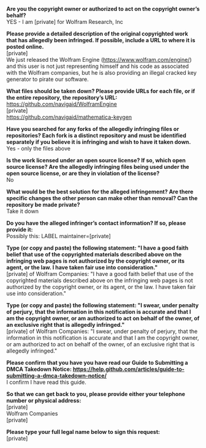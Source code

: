 **Are you the copyright owner or authorized to act on the copyright owner’s behalf?**   
YES - I am [private] for Wolfram Research, Inc

**Please provide a detailed description of the original copyrighted work that has allegedly been infringed. If possible, include a URL to where it is posted online.**   
[private]   
We just released the Wolfram Engine (https://www.wolfram.com/engine/) and this user is not just representing himself and his code as associated with the Wolfram companies, but he is also providing an illegal cracked key generator to pirate our software.

**What files should be taken down? Please provide URLs for each file, or if the entire repository, the repository’s URL:**   
https://github.com/navigaid/WolframEngine  
[private]  
https://github.com/navigaid/mathematica-keygen

**Have you searched for any forks of the allegedly infringing files or repositories? Each fork is a distinct repository and must be identified separately if you believe it is infringing and wish to have it taken down.**   
Yes - only the files above

**Is the work licensed under an open source license? If so, which open source license? Are the allegedly infringing files being used under the open source license, or are they in violation of the license?**   
No

**What would be the best solution for the alleged infringement? Are there specific changes the other person can make other than removal? Can the repository be made private?**   
Take it down
  
**Do you have the alleged infringer’s contact information? If so, please provide it:**   
Possibly this: LABEL maintainer=[private]

**Type (or copy and paste) the following statement: "I have a good faith belief that use of the copyrighted materials described above on the infringing web pages is not authorized by the copyright owner, or its agent, or the law. I have taken fair use into consideration."**   
[private] of Wolfram Companies: "I have a good faith belief that use of the copyrighted materials described above on the infringing web pages is not authorized by the copyright owner, or its agent, or the law. I have taken fair use into consideration."

**Type (or copy and paste) the following statement: "I swear, under penalty of perjury, that the information in this notification is accurate and that I am the copyright owner, or am authorized to act on behalf of the owner, of an exclusive right that is allegedly infringed."**   
[private] of Wolfram Companies: "I swear, under penalty of perjury, that the information in this notification is accurate and that I am the copyright owner, or am authorized to act on behalf of the owner, of an exclusive right that is allegedly infringed."

**Please confirm that you have you have read our Guide to Submitting a DMCA Takedown Notice: https://help.github.com/articles/guide-to-submitting-a-dmca-takedown-notice/**   
I confirm I have read this guide.

**So that we can get back to you, please provide either your telephone number or physical address:**   
[private]   
Wolfram Companies   
[private]

**Please type your full legal name below to sign this request:**   
[private]

